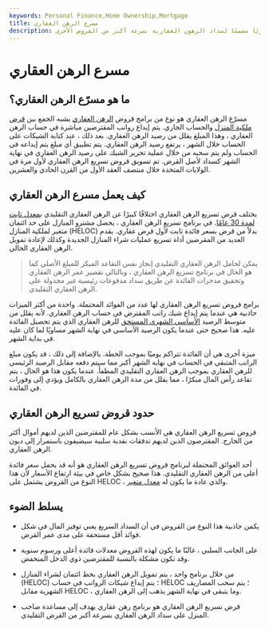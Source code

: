 ```yaml
---
keywords: Personal Finance,Home Ownership,Mortgage
title: مسرع الرهن العقاري
description: تشبه قروض تسريع الرهن العقاري قرضًا مدمجًا لرهن الملكية العقارية وحسابًا جاريًا مصممًا لسداد الرهون العقارية بسرعة أكبر من القروض الأخرى.
---
```


# مسرع الرهن العقاري
## ما هو مسرّع الرهن العقاري؟

مسرّع الرهن العقاري هو نوع من برامج قروض [الرهن العقاري](/mortgage) يشبه الجمع بين [قرض ملكية المنزل](/homeequityloan) والحساب الجاري. يتم إيداع رواتب المقترضين مباشرة في حساب الرهن العقاري ، وهذا المبلغ يقلل من رصيد الرهن العقاري. بعد ذلك ، عند كتابة الشيكات على الحساب خلال الشهر ، يرتفع رصيد الرهن العقاري. يتم تطبيق أي مبلغ يتم إيداعه في الحساب ولم يتم سحبه من خلال عملية تحرير الشيك على رصيد الرهن العقاري في نهاية الشهر كسداد لأصل القرض. تم تسويق قروض تسريع الرهن العقاري لأول مرة في الولايات المتحدة خلال منتصف العقد الأول من القرن الحادي والعشرين.

## كيف يعمل مسرع الرهن العقاري

يختلف قرض تسريع الرهن العقاري اختلافًا كبيرًا عن الرهن العقاري التقليدي [بمعدل ثابت لمدة 30 عامًا](/fixed-rate_mortgage). في برنامج تسريع الرهن العقاري ، يحصل مشترو المنازل على حد ائتمان متغير لملكية المنازل (HELOC) بدلاً من قرض بسعر فائدة ثابت لأول قرض عقاري. يقدم العديد من المقرضين أداة تسريع عمليات شراء المنازل الجديدة وكذلك لإعادة تمويل الرهن العقاري الحالي.

> يمكن لحامل الرهن العقاري التقليدي إنجاز نفس التقاعد المبكر للمبلغ الأصلي كما هو الحال في برنامج تسريع الرهن العقاري ، وبالتالي تقصير عمر الرهن العقاري وتحقيق مدخرات الفائدة عن طريق سداد مدفوعات رئيسية غير مجدولة على الرهن العقاري التقليدي.

>

برامج قروض تسريع الرهن العقاري لها عدد من الفوائد المحتملة. واحدة من أكثر الميزات جاذبية هي عندما يتم إيداع شيك راتب المقترض في حساب الرهن العقاري. لأنه يقلل من متوسط الرصيد [الأساسي الشهري المستحق](/principal) للرهن العقاري الذي يتم تحصيل الفائدة عليه. هذا صحيح حتى عندما يكون الرصيد الأساسي في نهاية الشهر مساويًا لما كان عليه في بداية الشهر.

ميزة أخرى هي أن الفائدة تتراكم يوميًا بموجب الخطة. بالإضافة إلى ذلك ، قد يكون مبلغ الراتب المتبقي في الحساب في نهاية الشهر أكبر مما سيتم دفعه مقابل الرصيد الرئيسي للرهن العقاري بموجب الرهن العقاري التقليدي المطفأ. عندما يكون هذا هو الحال ، يتم تقاعد رأس المال مبكرًا ، مما يقلل من مدة الرهن العقاري بالكامل ويؤدي إلى وفورات في الفائدة.

## حدود قروض تسريع الرهن العقاري

قروض تسريع الرهن العقاري هي الأنسب بشكل عام للمقترضين الذين لديهم أموال أكثر من الخارج. المقترضون الذين لديهم تدفقات نقدية سلبية سيضيفون باستمرار إلى ديون الرهن العقاري.

أحد العوائق المحتملة لبرنامج قروض تسريع الرهن العقاري هو أنه قد يحمل سعر فائدة أعلى من الرهن العقاري التقليدي. هذا صحيح بشكل خاص في بيئة ارتفاع الأسعار لأن هذا النوع من القروض يشتمل على HELOC ، والذي عادة ما يكون له [معدل متغير](/variable-rate-mortgage).

## يسلط الضوء

- يكمن جاذبية هذا النوع من القروض في أن السداد السريع يعني توفير المال في شكل فوائد أقل مستحقة على مدى عمر القرض.

- على الجانب السلبي ، غالبًا ما يكون لهذه القروض معدلات فائدة أعلى ورسوم سنوية وقد تكون مشكلة بالنسبة للمقترضين ذوي الدخل المنخفض.

- من خلال برنامج واحد ، يتم تمويل الرهن العقاري بخط ائتمان لشراء المنازل (HELOC) ؛ يتم إيداع شيكات الرواتب في حساب HELOC ؛ يتم سحب المصاريف الشهرية مقابل HELOC ، وما يتبقى في نهاية الشهر يذهب إلى الرهن العقاري.

- قرض تسريع الرهن العقاري هو برنامج رهن عقاري يهدف إلى مساعدة صاحب المنزل على سداد الرهن العقاري بسرعة أكبر من القرض التقليدي.

